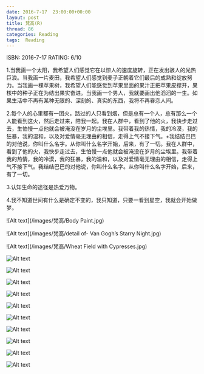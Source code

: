 ```yaml
---
date: 2016-7-17	 23:00:00+00:00
layout: post
title: 梵高(R)
thread: 86
categories: Reading
tags:  Reading
---
```


ISBN: 2016-7-17 RATING: 6/10

1.当我画一个太阳，我希望人们感觉它在以惊人的速度旋转，正在发出骇人的光热巨浪。当我画一片麦田，我希望人们感觉到麦子正朝着它们最后的成熟和绽放努力。当我画一棵苹果树，我希望人们能感觉到苹果里面的果汁正把苹果皮撑开，果核中的种子正在为结出果实奋进。当我画一个男人，我就要画出他滔滔的一生。如果生活中不再有某种无限的、深刻的、真实的东西，我将不再眷恋人间。

2.每个人的心里都有一团火，路过的人只看到烟，但是总有一个人，总有那么一个人能看到这火，然后走过来，陪我一起。我在人群中，看到了他的火，我快步走过去，生怕慢一点他就会被淹没在岁月的尘埃里。我带着我的热情，我的冷漠，我的狂暴，我的温和，以及对爱情毫无理由的相信，走得上气不接下气。+我结结巴巴的对他说，你叫什么名字。从你叫什么名字开始，后来，有了一切。我在人群中，看到了他的火，我快步走过去，生怕慢一点他就会被淹没在岁月的尘埃里。我带着我的热情，我的冷漠，我的狂暴，我的温和，以及对爱情毫无理由的相信，走得上气不接下气。我结结巴巴的对他说，你叫什么名字。从你叫什么名字开始，后来，有了一切。

3.认知生命的途径是热爱万物。

4.我不知道世间有什么是确定不变的，我只知道，只要一看到星空，我就会开始做梦。

![Alt text](/images/梵高/Body Paint.jpg)

![Alt text](/images/梵高/detail of- Van Gogh’s Starry Night.jpg)

![Alt text](/images/梵高/Wheat Field with Cypresses.jpg)

![Alt text](/images/梵高/书信1.jpg)

![Alt text](/images/梵高/书信2.jpg)

![Alt text](/images/梵高/向日葵.jpg)

![Alt text](/images/梵高/夜间的露天咖啡馆.jpg)

![Alt text](/images/梵高/展览馆1.png)

![Alt text](/images/梵高/展览馆2.png)

![Alt text](/images/梵高/展览馆3.png)

![Alt text](/images/梵高/星空下的丝柏路.jpg)

![Alt text](/images/梵高/罗纳河上的星夜.jpg)

![Alt text](/images/梵高/麦田里的乌鸦.jpg)
